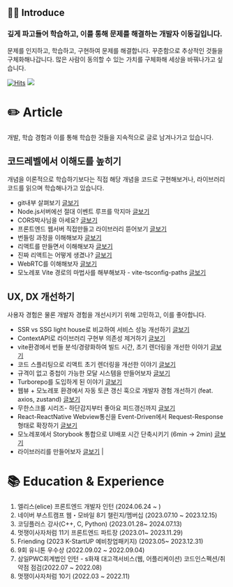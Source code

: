 ## 👋🏻 Introduce

### 깊게 파고들어 학습하고, 이를 통해 문제를 해결하는 개발자 이동길입니다.

문제를 인지하고, 학습하고, 구현하여 문제를 해결합니다.
꾸준함으로 추상적인 것들을 구체화해나갑니다.
많은 사람이 동의할 수 있는 가치를 구체화해 세상을 바꿔나가고 싶습니다.

[![Hits](https://hits.seeyoufarm.com/api/count/incr/badge.svg?url=https%3A%2F%2Fgithub.com%2Fd0422%2Fhit-counter&count_bg=%23FF7F50&title_bg=%23555555&icon=soundcloud.svg&icon_color=%23FF7F50&title=d0422&edge_flat=false)](https://hits.seeyoufarm.com)
<a href="https://0422.tistory.com/"><img src="https://img.shields.io/badge/-Blog-coral?logo=Blogger&logoColor=white"/></a>

# ✏️ Article

개발, 학습 경험과 이를 통해 학습한 것들을 지속적으로 글로 남겨나가고 있습니다.

## 코드레벨에서 이해도를 높히기

개념을 이론적으로 학습하기보다는 직접 해당 개념을 코드로 구현해보거나, 라이브러리 코드를 읽으며 학습해나가고 있습니다.

- git내부 살펴보기 [글보기](https://0422.tistory.com/290)
- Node.js서버에선 절대 이벤트 루프를 막지마 [글보기](https://0422.tistory.com/305)
- CORS박사님을 아세요? [글보기](https://0422.tistory.com/307)
- 프론트엔드 웹서버 직접만들고 라이브러리 뜯어보기 [글보기](https://0422.tistory.com/312)
- 번들링 과정을 이해해보자 [글보기](https://0422.tistory.com/315)
- 리액트를 만들면서 이해해보자 [글보기](https://0422.tistory.com/317)
- 진짜 리액트는 어떻게 생겼나? [글보기](https://0422.tistory.com/321)
- WebRTC를 이해해보자 [글보기](https://0422.tistory.com/324)
- 모노레포 Vite 경로의 마법사를 해부해보자 - vite-tsconfig-paths [글보기](https://0422.tistory.com/358)

## UX, DX 개선하기

사용자 경험은 물론 개발자 경험을 개선시키기 위해 고민하고, 이를 좋아합니다.

- SSR vs SSG light house로 비교하여 서비스 성능 개선하기 [글보기](https://0422.tistory.com/295)
- ContextAPI로 라이브러리 구현부 의존성 제거하기 [글보기](https://0422.tistory.com/335)
- vite환경에서 번들 분석/경량화하여 빌드 시간, 초기 렌더링을 개선한 이야기 [글보기](https://0422.tistory.com/340)
- 코드 스플리팅으로 리액트 초기 렌더링을 개선한 이야기 [글보기](https://0422.tistory.com/341)
- 규격이 없고 중첩이 가능한 모달 시스템을 만들어보자 [글보기](https://0422.tistory.com/328)
- Turborepo를 도입하게 된 이야기 [글보기](https://0422.tistory.com/344)
- 웹뷰 + 모노레포 환경에서 자동 토큰 갱신 훅으로 개발자 경험 개선하기 (feat. axios, zustand) [글보기](https://0422.tistory.com/348)
- 무한스크롤 시리즈- 하단감지부터 좋아요 피드갱신까지 [글보기](https://0422.tistory.com/349)
- React-ReactNative Webview통신을 Event-Driven에서 Request-Response형태로 확장하기 [글보기](https://0422.tistory.com/354)
- 모노레포에서 Storybook 통합으로 UI배포 시간 단축시키기 (6min -> 2min) [글보기](https://0422.tistory.com/357)
- 라이브러리를 만들어보자 [글보기](https://0422.tistory.com/360)
  |

# 📚 Education & Experience

1.  엘리스(elice) 프론트엔드 개발자 인턴 (2024.06.24 ~ )
2.  네이버 부스트캠프 웹・모바일 8기 챌린지/멤버십 (2023.07.10 ~ 2023.12.15)
3.  코딩플러스 강사(C++, C, Python) (2023.01.28~ 2024.07.13)
4.  멋쟁이사자처럼 11기 프론트엔드 파트장 (2023.01~ 2023.11.29)
5.  Friending (2023 K-StartUP 예비창업패키지) (2023.05~ 2023.12.31)
6.  9회 유니톤 우수상 (2022.09.02 ~ 2022.09.04)
7.  삼일PWC회계법인 인턴 - s화재 대고객서비스(웹, 어플리케이션) 코드인스펙션/취약점 점검(2022.07 ~ 2022.08)
8.  멋쟁이사자처럼 10기 (2022.03 ~ 2022.11)
